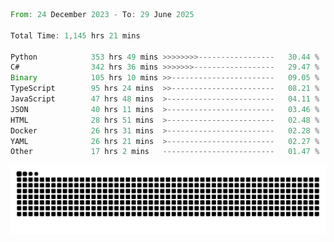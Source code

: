 <!--START_SECTION:waka-->

```rust
From: 24 December 2023 - To: 29 June 2025

Total Time: 1,145 hrs 21 mins

Python            353 hrs 49 mins >>>>>>>>-----------------   30.44 %
C#                342 hrs 36 mins >>>>>>>------------------   29.47 %
Binary            105 hrs 10 mins >>-----------------------   09.05 %
TypeScript        95 hrs 24 mins  >>-----------------------   08.21 %
JavaScript        47 hrs 48 mins  >------------------------   04.11 %
JSON              40 hrs 11 mins  >------------------------   03.46 %
HTML              28 hrs 51 mins  >------------------------   02.48 %
Docker            26 hrs 31 mins  >------------------------   02.28 %
YAML              26 hrs 21 mins  >------------------------   02.27 %
Other             17 hrs 2 mins   -------------------------   01.47 %
```

<!--END_SECTION:waka-->


<picture>
  <source media="(prefers-color-scheme: dark)" srcset="https://raw.githubusercontent.com/jeerawut97/jeerawut97/output/github-contribution-grid-snake.svg">
  <img alt="github contribution grid snake animation" src="https://raw.githubusercontent.com/jeerawut97/jeerawut97/output/github-contribution-grid-snake.svg">
</picture>
